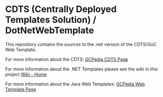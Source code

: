 # CDTS (Centrally Deployed Templates Solution) / DotNetWebTemplate

This repository contains the sources to the .net version of the CDTS/GoC Web Template.

For more information about the CDTS: [GCPedia CDTS Page](http://www.gcpedia.gc.ca/wiki/Centrally_Deployed_Templates_Solution_(CDTS))

For more information about the .NET Templates please see the wiki in this project [Wiki - Home](https://gccode.ssc-spc.gc.ca/GOCWebTemplates/DotNetTemplates/wikis/home)

For more information about the Java Web Templates: [GCPedia Web Template Page](https://gccode.ssc-spc.gc.ca/iitb-dgiit/sds/GOCWebTemplates/JavaTemplates/wikis/home)
